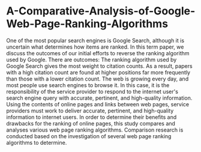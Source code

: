 # A-Comparative-Analysis-of-Google-Web-Page-Ranking-Algorithms
One of the most popular search engines is Google Search, although it is uncertain  what determines how items are ranked. In this term paper, we discuss the  outcomes of our initial efforts to reverse the ranking algorithm used by Google.  There are outcomes: The ranking algorithm used by Google Search gives the most  weight to citation counts. As a result, papers with a high citation count are found 
at higher positions far more frequently than those with a lower citation count. The 
web is growing every day, and most people use search engines to browse it. In 
this case, it is the responsibility of the service provider to respond to the internet 
user's search engine query with accurate, pertinent, and high-quality information. 
Using the contents of online pages and links between web pages, service 
providers must work to deliver accurate, pertinent, and high-quality information 
to internet users. In order to determine their benefits and drawbacks for the 
ranking of online pages, this study compares and analyses various web page 
ranking algorithms. Comparison research is conducted based on the investigation 
of several web page ranking algorithms to determine.
